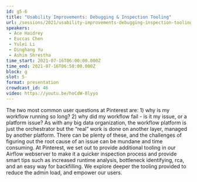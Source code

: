 ```yaml
---
id: g5-6
title: "Usability Improvements: Debugging & Inspection Tooling"
url: /sessions/2021/usability-improvements-debugging-inspection-tooling
speakers:
 - Ace Haidrey
 - Euccas Chen
 - Yulei Li
 - Dinghang Yu
 - Ashim Shrestha
time_start: 2021-07-16T06:00:00.000Z
time_end: 2021-07-16T06:50:00.000Z
block: g
slot: 5-
format: presentation
crowdcast_id: 46
video: https://youtu.be/hoCdW-8lyyo
---
```


The two most common user questions at Pinterest are: 1) why is my workflow running so long? 2) why did my workflow fail - is it my issue, or a platform issue?
 As with any big data organization, the workflow platform is just the orchestrator but the “real” work is done on another layer, managed by another platform. There can be plenty of these, and the challenges of figuring out the root cause of an issue can be mundane and time consuming. At Pinterest, we set out to provide additional tooling in our Airflow webserver to make it a quicker inspection process and provide smart tips such as increased runtime analysis, bottleneck identifying, rca, and an easy way for backfilling. We explore deeper the tooling provided to reduce the admin load, and empower our users.
